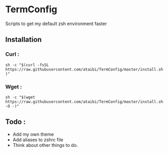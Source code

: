 # TermConfig
Scripts to get my default zsh environment faster

## Installation
  ### Curl :
  `sh -c "$(curl -fsSL https://raw.githubusercontent.com/ataibi/TermConfig/master/install.sh )"`
  ### Wget :
  `sh -c "$(wget https://raw.githubusercontent.com/ataibi/TermConfig/master/install.sh -O -)"`

## Todo :
  - Add my own theme
  - Add aliases to zshrc file
  - Think about other things to do.
